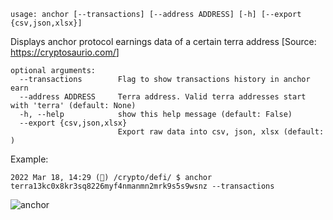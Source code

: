 ```
usage: anchor [--transactions] [--address ADDRESS] [-h] [--export {csv,json,xlsx}]
```

Displays anchor protocol earnings data of a certain terra address [Source: <https://cryptosaurio.com/>]

```
optional arguments:
  --transactions        Flag to show transactions history in anchor earn
  --address ADDRESS     Terra address. Valid terra addresses start with 'terra' (default: None)
  -h, --help            show this help message (default: False)
  --export {csv,json,xlsx}
                        Export raw data into csv, json, xlsx (default: )
```

Example:

```
2022 Mar 18, 14:29 (🦋) /crypto/defi/ $ anchor terra13kc0x8kr3sq8226myf4nmanmn2mrk9s5s9wsnz --transactions
```

![anchor](https://user-images.githubusercontent.com/43375532/159065235-e8fb189d-f670-4391-a7fc-064640b9607d.png)

